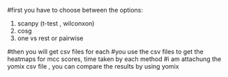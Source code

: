 #first you have to choose between the options:
1. scanpy (t-test , wilconxon)
2.  cosg
3.  one vs rest or pairwise

#then you will get csv files for each
#you use the csv files to get the heatmaps for mcc scores, time taken by each method
#i am attachung the yomix csv file , you can compare the results by using yomix 
